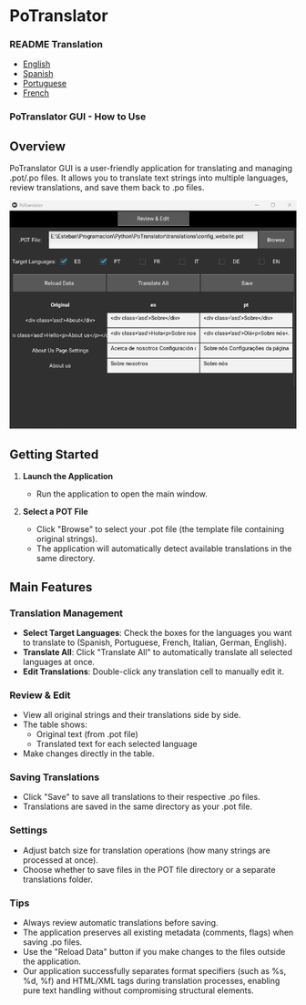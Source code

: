 # PoTranslator 

### README Translation
- [English](README.md)
- [Spanish](README.es.md)
- [Portuguese](README.pt.md)
- [French](README.fr.md)

### PoTranslator GUI - How to Use

## Overview
PoTranslator GUI is a user-friendly application for translating and managing .pot/.po files. It allows you to translate text strings into multiple languages, review translations, and save them back to .po files.

![Translator Graphical Interface](media/image1.png)

## Getting Started

1. **Launch the Application**
   - Run the application to open the main window.

2. **Select a POT File**
   - Click "Browse" to select your .pot file (the template file containing original strings).
   - The application will automatically detect available translations in the same directory.

## Main Features

### Translation Management
- **Select Target Languages**: Check the boxes for the languages you want to translate to (Spanish, Portuguese, French, Italian, German, English).
- **Translate All**: Click "Translate All" to automatically translate all selected languages at once.
- **Edit Translations**: Double-click any translation cell to manually edit it.

### Review & Edit
- View all original strings and their translations side by side.
- The table shows:
  - Original text (from .pot file)
  - Translated text for each selected language
- Make changes directly in the table.

### Saving Translations
- Click "Save" to save all translations to their respective .po files.
- Translations are saved in the same directory as your .pot file.

### Settings
- Adjust batch size for translation operations (how many strings are processed at once).
- Choose whether to save files in the POT file directory or a separate translations folder.

### Tips
- Always review automatic translations before saving.
- The application preserves all existing metadata (comments, flags) when saving .po files.
- Use the "Reload Data" button if you make changes to the files outside the application.
- Our application successfully separates format specifiers (such as %s, %d, %f) and HTML/XML tags during translation processes, enabling pure text handling without compromising structural elements.
